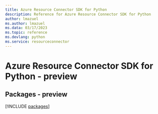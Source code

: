 ```yaml
---
title: Azure Resource Connector SDK for Python
description: Reference for Azure Resource Connector SDK for Python
author: lmazuel
ms.author: lmazuel
ms.data: 03/17/2023
ms.topic: reference
ms.devlang: python
ms.service: resourceconnector
---
```

# Azure Resource Connector SDK for Python - preview
## Packages - preview
[!INCLUDE [packages](resource-connector-index.md)]